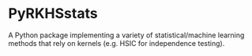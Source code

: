 # PyRKHSstats
A Python package implementing a variety of statistical/machine learning methods that rely on kernels (e.g. HSIC for independence testing).
